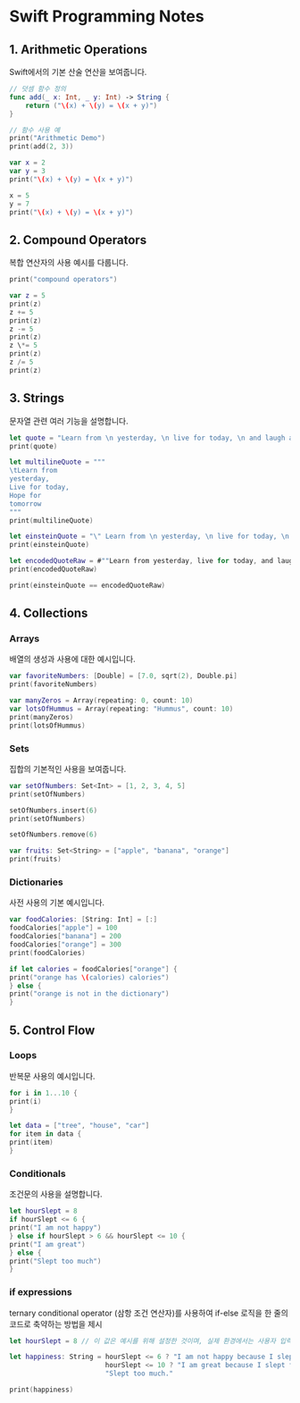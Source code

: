 # Swift Programming Notes

## 1. Arithmetic Operations

Swift에서의 기본 산술 연산을 보여줍니다.

```swift
// 덧셈 함수 정의
func add(_ x: Int, _ y: Int) -> String {
    return ("\(x) + \(y) = \(x + y)")
}

// 함수 사용 예
print("Arithmetic Demo")
print(add(2, 3))

var x = 2
var y = 3
print("\(x) + \(y) = \(x + y)")

x = 5
y = 7
print("\(x) + \(y) = \(x + y)")

```

## 2. Compound Operators

복합 연산자의 사용 예시를 다룹니다.

```swift
print("compound operators")

var z = 5
print(z)
z += 5
print(z)
z -= 5
print(z)
z \*= 5
print(z)
z /= 5
print(z)
```

## 3. Strings

문자열 관련 여러 기능을 설명합니다.

```swift
let quote = "Learn from \n yesterday, \n live for today, \n and laugh at tomorrow"
print(quote)

let multilineQuote = """
\tLearn from
yesterday,
Live for today,
Hope for
tomorrow
"""
print(multilineQuote)

let einsteinQuote = "\" Learn from \n yesterday, \n live for today, \n and laugh at tomorrow \" - Danny"
print(einsteinQuote)

let encodedQuoteRaw = #""Learn from yesterday, live for today, and laugh at tomorrow" - Danny"#
print(encodedQuoteRaw)

print(einsteinQuote == encodedQuoteRaw)
```

## 4. Collections

### Arrays

배열의 생성과 사용에 대한 예시입니다.

```swift
var favoriteNumbers: [Double] = [7.0, sqrt(2), Double.pi]
print(favoriteNumbers)

var manyZeros = Array(repeating: 0, count: 10)
var lotsOfHummus = Array(repeating: "Hummus", count: 10)
print(manyZeros)
print(lotsOfHummus)
```

### Sets

집합의 기본적인 사용을 보여줍니다.

```swift
var setOfNumbers: Set<Int> = [1, 2, 3, 4, 5]
print(setOfNumbers)

setOfNumbers.insert(6)
print(setOfNumbers)

setOfNumbers.remove(6)

var fruits: Set<String> = ["apple", "banana", "orange"]
print(fruits)
```

### Dictionaries

사전 사용의 기본 예시입니다.

```swift
var foodCalories: [String: Int] = [:]
foodCalories["apple"] = 100
foodCalories["banana"] = 200
foodCalories["orange"] = 300
print(foodCalories)

if let calories = foodCalories["orange"] {
print("orange has \(calories) calories")
} else {
print("orange is not in the dictionary")
}
```

## 5. Control Flow

### Loops

반복문 사용의 예시입니다.

```swift
for i in 1...10 {
print(i)
}

let data = ["tree", "house", "car"]
for item in data {
print(item)
}
```

### Conditionals

조건문의 사용을 설명합니다.

```swift
let hourSlept = 8
if hourSlept <= 6 {
print("I am not happy")
} else if hourSlept > 6 && hourSlept <= 10 {
print("I am great")
} else {
print("Slept too much")
}
```

### if expressions

ternary conditional operator (삼항 조건 연산자)를 사용하여 if-else 로직을 한 줄의 코드로 축약하는 방법을 제시

```swift
let hourSlept = 8 // 이 값은 예시를 위해 설정한 것이며, 실제 환경에서는 사용자 입력 또는 계산된 값일 수 있습니다.

let happiness: String = hourSlept <= 6 ? "I am not happy because I slept for \(hourSlept) hours." :
                        hourSlept <= 10 ? "I am great because I slept for \(hourSlept) hours." :
                        "Slept too much."

print(happiness)

```
